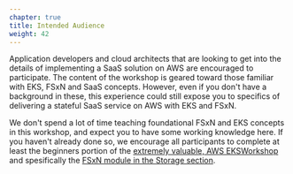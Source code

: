 ```yaml
---
chapter: true
title: Intended Audience
weight: 42
---
```


Application developers and cloud architects that are looking to get into the details of implementing a SaaS solution on AWS are encouraged to participate. The content of the workshop is geared toward those familiar with EKS, FSxN and SaaS concepts. However, even if you don't have a background in these, this experience could still expose you to specifics of delivering a stateful SaaS service on AWS with EKS and FSxN.

We don't spend a lot of time teaching foundational FSxN and EKS concepts in this workshop, and expect you to have some working knowledge here. If you haven't already done so, we encourage all participants to complete at least the beginners portion of the [extremely valuable, AWS EKSWorkshop](https://www.eksworkshop.com) and spesifically the [FSxN module in the Storage section](https://www.eksworkshop.com/docs/fundamentals/storage/fsx-for-netapp-ontap/).
